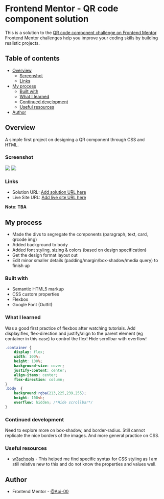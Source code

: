# Frontend Mentor - QR code component solution

This is a solution to the [QR code component challenge on Frontend Mentor](https://www.frontendmentor.io/challenges/qr-code-component-iux_sIO_H). Frontend Mentor challenges help you improve your coding skills by building realistic projects. 

## Table of contents

- [Overview](#overview)
  - [Screenshot](#screenshot)
  - [Links](#links)
- [My process](#my-process)
  - [Built with](#built-with)
  - [What I learned](#what-i-learned)
  - [Continued development](#continued-development)
  - [Useful resources](#useful-resources)
- [Author](#author)


## Overview
A simple first project on designing a QR component through CSS and HTML.

### Screenshot
![](../qr-code-component-main/screenshots/desktop.png)
![](../qr-code-component-main/screenshots/mobile.png)

### Links

- Solution URL: [Add solution URL here](https://your-solution-url.com)
- Live Site URL: [Add live site URL here](https://your-live-site-url.com)

**Note: TBA**

## My process
- Made the divs to segregate the components (paragraph, text, card, qrcode img)
- Added background to body
- Added font styling, sizing & colors (based on design specification)
- Get the design format layout out
- Edit minor smaller details (padding/margin/box-shadow/media query) to finish up

### Built with
- Semantic HTML5 markup
- CSS custom properties
- Flexbox
- Google Font (Outfit)

### What I learned
Was a good first practice of flexbox after watching tutorials. Add display:flex, flex-direction and justify/align to the parent element (eg container in this case) to control the flex!
Hide scrollbar with overflow!

```css
.container {
    display: flex;
    width: 100%;
    height: 100%;
    background-size: cover;
    justify-content: center;
    align-items: center;
    flex-direction: column;
}
.body  {
    background:rgba(213,225,239,255);
    height: 100vh;
    overflow: hidden; /*Hide scrollbar*/
}
```
### Continued development
Need to explore more on box-shadow, and border-radius. Still cannot replicate the nice borders of the images. And more general practice on CSS.


### Useful resources
- [w3schools](https://www.w3schools.com/) - This helped me find specific syntax for CSS styling as I am still relative new to this and do not know the properties and values well.

## Author
- Frontend Mentor - [@Aoi-00](https://www.frontendmentor.io/profile/Aoi-00)
